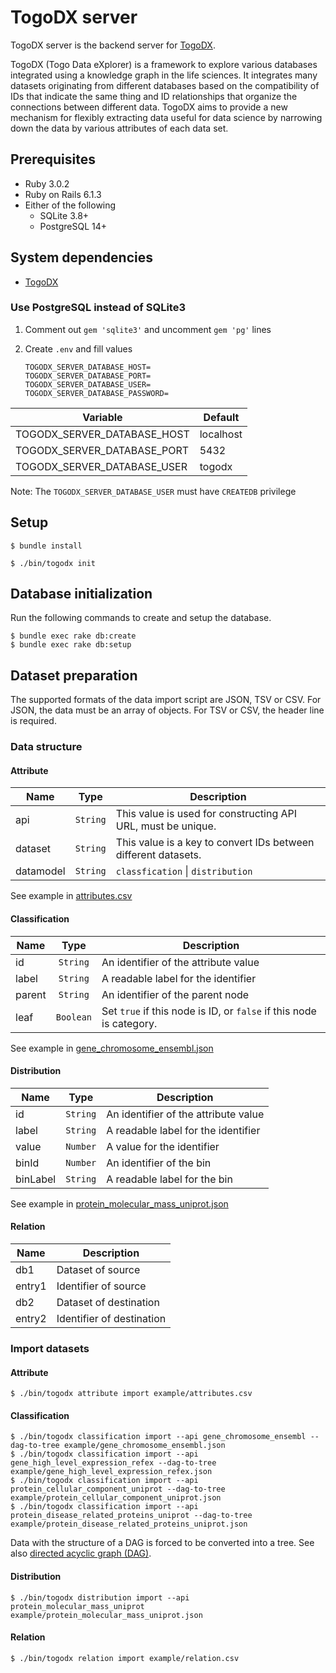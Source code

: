 # TogoDX server

TogoDX server is the backend server for [TogoDX](https://github.com/togodx/togodx-app).

TogoDX (Togo Data eXplorer) is a framework to explore various databases integrated using a knowledge graph in the life
sciences. It integrates many datasets originating from different databases based on the compatibility of IDs that
indicate the same thing and ID relationships that organize the connections between different data. TogoDX aims to
provide a new mechanism for flexibly extracting data useful for data science by narrowing down the data by various
attributes of each data set.

## Prerequisites

* Ruby 3.0.2
* Ruby on Rails 6.1.3
* Either of the following
  * SQLite 3.8+
  * PostgreSQL 14+

## System dependencies

* [TogoDX](https://github.com/togodx/togodx-app)

### Use PostgreSQL instead of SQLite3 

1. Comment out `gem 'sqlite3'` and uncomment `gem 'pg'` lines

2. Create `.env` and fill values

   ```
   TOGODX_SERVER_DATABASE_HOST=
   TOGODX_SERVER_DATABASE_PORT=
   TOGODX_SERVER_DATABASE_USER=
   TOGODX_SERVER_DATABASE_PASSWORD=
   ```

| Variable                    | Default   |
|-----------------------------|-----------|
| TOGODX_SERVER_DATABASE_HOST | localhost |
| TOGODX_SERVER_DATABASE_PORT | 5432      |
| TOGODX_SERVER_DATABASE_USER | togodx    |

   Note: The `TOGODX_SERVER_DATABASE_USER` must have `CREATEDB` privilege

## Setup

```shell
$ bundle install
```

```shell
$ ./bin/togodx init
```

## Database initialization

Run the following commands to create and setup the database.

```shell
$ bundle exec rake db:create
$ bundle exec rake db:setup
```

## Dataset preparation

The supported formats of the data import script are JSON, TSV or CSV.
For JSON, the data must be an array of objects.
For TSV or CSV, the header line is required.

### Data structure

#### Attribute

| Name      |   Type   | Description                                                    |
|-----------|:--------:|----------------------------------------------------------------|
| api       | `String` | This value is used for constructing API URL, must be unique.   |
| dataset   | `String` | This value is a key to convert IDs between different datasets. |
| datamodel | `String` | `classfication` &#124; `distribution`                          |

See example in [attributes.csv](/example/attributes.csv)

#### Classification

| Name   |   Type    | Description                                                         |
|--------|:---------:|---------------------------------------------------------------------|
| id     | `String`  | An identifier of the attribute value                                |
| label  | `String`  | A readable label for the identifier                                 |
| parent | `String`  | An identifier of the parent node                                    |
| leaf   | `Boolean` | Set `true` if this node is ID, or `false` if this node is category. |

See example in [gene_chromosome_ensembl.json](/example/gene_chromosome_ensembl.json)

#### Distribution

| Name     |   Type   | Description                          |
|----------|:--------:|--------------------------------------|
| id       | `String` | An identifier of the attribute value |
| label    | `String` | A readable label for the identifier  |
| value    | `Number` | A value for the identifier           |
| binId    | `Number` | An identifier of the bin             |
| binLabel | `String` | A readable label for the bin         |

See example in [protein_molecular_mass_uniprot.json](/example/protein_molecular_mass_uniprot.json)

#### Relation

| Name   | Description               |
|--------|---------------------------|
| db1    | Dataset of source         |
| entry1 | Identifier of source      |
| db2    | Dataset of destination    |
| entry2 | Identifier of destination |

### Import datasets

#### Attribute

```shell
$ ./bin/togodx attribute import example/attributes.csv
```

#### Classification

```shell
$ ./bin/togodx classification import --api gene_chromosome_ensembl --dag-to-tree example/gene_chromosome_ensembl.json
$ ./bin/togodx classification import --api gene_high_level_expression_refex --dag-to-tree example/gene_high_level_expression_refex.json
$ ./bin/togodx classification import --api protein_cellular_component_uniprot --dag-to-tree example/protein_cellular_component_uniprot.json
$ ./bin/togodx classification import --api protein_disease_related_proteins_uniprot --dag-to-tree example/protein_disease_related_proteins_uniprot.json
```

Data with the structure of a DAG is forced to be converted into a tree.
See also [directed acyclic graph (DAG)](https://en.wikipedia.org/wiki/Directed_acyclic_graph).

#### Distribution

```shell
$ ./bin/togodx distribution import --api protein_molecular_mass_uniprot example/protein_molecular_mass_uniprot.json
```

#### Relation

```shell
$ ./bin/togodx relation import example/relation.csv
```
